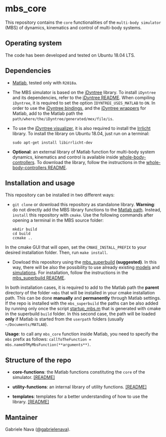 # mbs_core

This repository contains the `core` functionalities of the `multi-body simulator` (MBS) of dynamics, kinematics and control of multi-body systems.


## Operating system

The code has been developed and tested on Ubuntu 18.04 LTS.


## Dependencies

- [Matlab](https://it.mathworks.com/products/matlab.html), tested only with `R2018a`.

- The MBS simulator is based on the [iDyntree](https://github.com/robotology/idyntree) library. To install `iDyntree` and its dependencies, refer to the [iDyntree README](https://github.com/robotology/idyntree#installation). When compiling `iDyntree`, it is required to set the option `IDYNTREE_USES_MATLAB` to `ON`. In order to use the [iDyntree bindings](https://github.com/robotology/idyntree/tree/master/bindings/matlab), and the [iDyntree wrappers](https://github.com/robotology/idyntree/tree/master/bindings/matlab/+iDynTreeWrappers) for Matlab, add to the Matlab path the `path/where/the/iDyntree/generated/mex/file/is`.

- To use the [iDyntree visualizer](https://github.com/robotology/idyntree/blob/master/src/visualization/src/Visualizer.cpp), it is also required to install the [Irrlicht](http://irrlicht.sourceforge.net/) library. To install the library on Ubuntu 18.04, just run on a terminal:

  ```
  sudo apt-get install libirrlicht-dev
  ```

- **Optional**: an external library of Matlab function for multi-body system dynamics, kinematics and control is available inside [whole-body-controllers](https://github.com/robotology/whole-body-controllers). To download the library, follow the instructions in the [whole-body-controllers README](https://github.com/robotology/whole-body-controllers/blob/master/README.md#installation-and-usage).


## Installation and usage

This repository can be installed in two different ways:

- `git clone` or download this repository as standalone library. **Warning**: do not directly add the MBS library functions to the [Matlab path](https://www.mathworks.com/help/matlab/matlab_env/what-is-the-matlab-search-path.html). Instead, `install` this repository with `cmake`. Use the following commands after opening a terminal in the MBS source folder:

  ```
  mkdir build
  cd build
  ccmake ..
  ```

In the cmake GUI that will open, set the `CMAKE_INSTALL_PREFIX` to your desired installation folder. Then, run `make install`.

- Dowload this repository using the [mbs_superbuild](https://github.com/gabrielenava/mbs_superbuild) **(suggested)**. In this way, there will be also the possibility to use already existing [models](https://github.com/gabrielenava/mbs_models) and [simulations](https://github.com/gabrielenava/mbs_app). For installation, follow the instructions in the [mbs_superbuild README](https://github.com/gabrielenava/mbs_superbuild/blob/master/README.md). 

In both installation cases, it is required to add to the Matlab path the **parent** directory of the folder `+mbs` that will be installed in your cmake installation path. This can be done **manually** and **permanently** through Matlab settings. If the repo is installed with the `mbs_superbuild` the paths can be also added by running only once the script [startup_mbs.m]() that is generated with cmake in the superbuild `build` folder. In this second case, the path will be loaded **only** if Matlab is started from the `userpath` folders (usually `~/Documents/MATLAB`).

**Usage**: to call any `mbs_core` function inside Matlab, you need to specify the `mbs` prefix as follows: `callToTheFunction = mbs.nameOfMyMbsFunction(**arguments**)`.


## Structure of the repo

- **core-functions**: the Matlab functions constituting the `core` of the simulator. [[README]](core-functions/README.md)

- **utility-functions**: an internal library of utility functions. [[README]](utility-functions/README.md)

- **templates**: templates for a better understanding of how to use the library. [[README]](templates/README.md)


## Mantainer

Gabriele Nava ([@gabrielenava](https://github.com/gabrielenava)).

